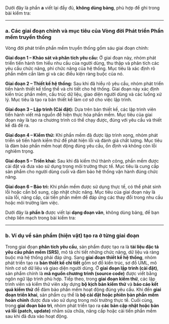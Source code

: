 Dưới đây là phần **a** viết lại đầy đủ, **không dùng bảng**, phù hợp để ghi trong bài kiểm tra:

---

### **a. Các giai đoạn chính và mục tiêu của Vòng đời Phát triển Phần mềm truyền thống**

Vòng đời phát triển phần mềm truyền thống gồm sáu giai đoạn chính:

**Giai đoạn 1 – Khảo sát và phân tích yêu cầu:**
Ở giai đoạn này, nhóm phát triển tiến hành tìm hiểu nhu cầu của người dùng, thu thập và phân tích các yêu cầu chức năng, phi chức năng của hệ thống. Mục tiêu là xác định rõ phần mềm cần làm gì và các điều kiện ràng buộc của nó.

**Giai đoạn 2 – Thiết kế hệ thống:**
Sau khi đã hiểu rõ yêu cầu, nhóm phát triển tiến hành thiết kế tổng thể và chi tiết cho hệ thống. Giai đoạn này xác định kiến trúc phần mềm, cấu trúc dữ liệu, giao diện người dùng và các luồng xử lý. Mục tiêu là tạo ra bản thiết kế làm cơ sở cho việc lập trình.

**Giai đoạn 3 – Lập trình (Cài đặt):**
Dựa trên bản thiết kế, các lập trình viên tiến hành viết mã nguồn để hiện thực hóa phần mềm. Mục tiêu của giai đoạn này là tạo ra chương trình có thể chạy được, đúng với yêu cầu và thiết kế đã đề ra.

**Giai đoạn 4 – Kiểm thử:**
Khi phần mềm đã được lập trình xong, nhóm phát triển sẽ tiến hành kiểm thử để phát hiện lỗi và đánh giá chất lượng. Mục tiêu là đảm bảo phần mềm hoạt động đúng yêu cầu, ổn định và không còn lỗi nghiêm trọng.

**Giai đoạn 5 – Triển khai:**
Sau khi đã kiểm thử thành công, phần mềm được cài đặt và đưa vào sử dụng trong môi trường thực tế. Mục tiêu là cung cấp sản phẩm cho người dùng cuối và đảm bảo hệ thống vận hành đúng chức năng.

**Giai đoạn 6 – Bảo trì:**
Khi phần mềm được sử dụng thực tế, có thể phát sinh lỗi hoặc cần bổ sung, cập nhật chức năng. Mục tiêu của giai đoạn này là sửa lỗi, nâng cấp, cải tiến phần mềm để đáp ứng các thay đổi trong nhu cầu hoặc môi trường làm việc.

Dưới đây là **phần b** được viết lại **dạng đoạn văn**, không dùng bảng, để bạn chép liền mạch trong bài kiểm tra:

---

### **b. Ví dụ về sản phẩm (hiện vật) tạo ra ở từng giai đoạn**

Trong giai đoạn **phân tích yêu cầu**, sản phẩm được tạo ra là **tài liệu đặc tả yêu cầu phần mềm (SRS)**, mô tả chi tiết những chức năng, dữ liệu và ràng buộc mà hệ thống phải đáp ứng.
Sang **giai đoạn thiết kế hệ thống**, nhóm phát triển tạo ra **bản thiết kế chi tiết** gồm sơ đồ kiến trúc, sơ đồ UML, mô hình cơ sở dữ liệu và giao diện người dùng.
Ở **giai đoạn lập trình (cài đặt)**, sản phẩm chính là **mã nguồn chương trình (source code)** được viết bằng ngôn ngữ lập trình phù hợp.
Tiếp theo, trong **giai đoạn kiểm thử**, các lập trình viên và kiểm thử viên xây dựng **bộ kịch bản kiểm thử** và **báo cáo kết quả kiểm thử** để đảm bảo phần mềm hoạt động đúng yêu cầu.
Khi đến **giai đoạn triển khai**, sản phẩm cụ thể là **bộ cài đặt hoặc phiên bản phần mềm hoàn chỉnh** được đưa vào sử dụng trong môi trường thực tế.
Cuối cùng, trong **giai đoạn bảo trì**, nhóm phát triển tạo ra **các bản cập nhật hoặc bản vá lỗi (patch, update)** nhằm sửa chữa, nâng cấp hoặc cải tiến phần mềm sau khi đã đưa vào hoạt động.



